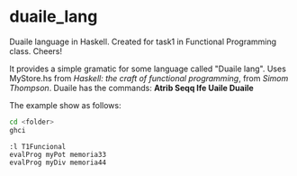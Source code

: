# duaile_lang
Duaile language in Haskell. Created for task1 in Functional Programming class. Cheers!

It provides a simple gramatic for some language called "Duaile lang".  Uses MyStore.hs from _Haskell: the craft of functional programming_, from _Simom Thompson_.
Duaile has the commands: **Atrib Seqq Ife Uaile Duaile**


The example show as follows: 
```bash
cd <folder>
ghci
```

```ghci
:l T1Funcional
evalProg myPot memoria33
evalProg myDiv memoria44
```